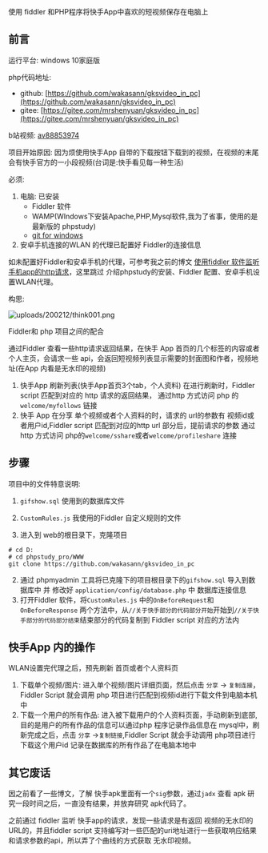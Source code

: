 使用 fiddler 和PHP程序将快手App中喜欢的短视频保存在电脑上

## 前言

运行平台: windows 10家庭版

php代码地址:
* github: [https://github.com/wakasann/gksvideo_in_pc](https://github.com/wakasann/gksvideo_in_pc) 
* gitee: [https://gitee.com/mrshenyuan/gksvideo_in_pc](https://gitee.com/mrshenyuan/gksvideo_in_pc)

b站视频: [av88853974](https://www.bilibili.com/video/av88853974)

项目开始原因:  因为烦使用快手App 自带的下载按钮下载到的视频，在视频的末尾会有快手官方的一小段视频(台词是:快手看见每一种生活)


必须:

1. 电脑: 已安装 
    *  Fiddler 软件
    * WAMP(WIndows下安装Apache,PHP,Mysql软件,我为了省事，使用的是最新版的 phpstudy)
    * [git for windows](https://git-scm.com/downloads)
2. 安卓手机连接的WLAN 的代理已配置好 Fiddler的连接信息

如未配置好Fiddler和安卓手机的代理，可参考我之前的博文 [使用fiddler 软件监听手机app的http请求](https://www.cnblogs.com/fsong/p/12297387.html)，这里跳过 介绍phpstudy的安装、Fiddler 配置、安卓手机设置WLAN代理。

构思:

![uploads/200212/think001.png](https://s2.ax1x.com/2020/02/14/1OHPpT.png)


Fiddler和 php 项目之间的配合

通过Fiddler 查看一些http请求返回结果，在快手 App 首页的几个标签的内容或者个人主页，会请求一些 api，会返回短视频列表显示需要的封面图和作者，视频地址(在App 内看是无水印的视频)

1. 快手App 刷新列表(快手App首页3个tab，个人资料) 在进行刷新时，Fiddler script 匹配到对应的 http 请求的返回结果， 通过http 方式访问 php 的`welcome/myfollows` 链接
2. 快手 App 在分享 单个视频或者个人资料的时，请求的 url的参数有 视频id或者用户id,Fiddler script 匹配到对应的http url 部分后，提前请求的参数  通过http 方式访问  php的`welcome/sshare`或者`welcome/profileshare` 连接

## 步骤

项目中的文件特意说明:
1. `gifshow.sql` 使用到的数据库文件
2. `CustomRules.js` 我使用的Fiddler 自定义规则的文件

1. 进入到 web的根目录下，克隆项目

```
# cd D:
# cd phpstudy_pro/WWW
git clone https://github.com/wakasann/gksvideo_in_pc
```

2. 通过 phpmyadmin 工具将已克隆下的项目根目录下的`gifshow.sql` 导入到数据库中 并 修改好 `application/config/database.php` 中 数据库连接信息
3. 打开Fiddler 软件，将`CustomRules.js` 中的`OnBeforeRequest`和`OnBeforeResponse` 两个方法中，从`//关于快手部分的代码部分开始`开始到`//关于快手部分的代码部分结束`结束部分的代码复制到 Fiddler script 对应的方法内



## 快手App 内的操作

WLAN设置完代理之后，预先刷新 首页或者个人资料页
1. 下载单个视频/图片:  进入单个视频/图片详细页面，然后点击 `分享` -> `复制连接`，Fiddler Script 就会调用 php 项目进行匹配到视频id进行下载文件到电脑本机中
2. 下载一个用户的所有作品: 进入被下载用户的个人资料页面，手动刷新到底部,目的是用户的所有作品的信息可以通过php 程序记录作品信息在 mysql中，刷新完成之后，点击 `分享` ->`复制链接`,Fiddler Script 就会手动调用 php项目进行下载这个用户id 记录在数据库的所有作品了在电脑本地中


## 其它废话

因之前看了一些博文，了解 快手apk里面有一个`sig`参数，通过`jadx` 查看 apk 研究一段时间之后，一直没有结果，并放弃研究 apk代码了。

之前通过 fiddler 监听 快手app的请求，发现一些请求是有返回 视频的无水印的URL的，并且fiddler script 支持编写对一些匹配的uri地址进行一些获取响应结果和请求参数的api，所以弄了个曲线的方式获取 无水印视频。